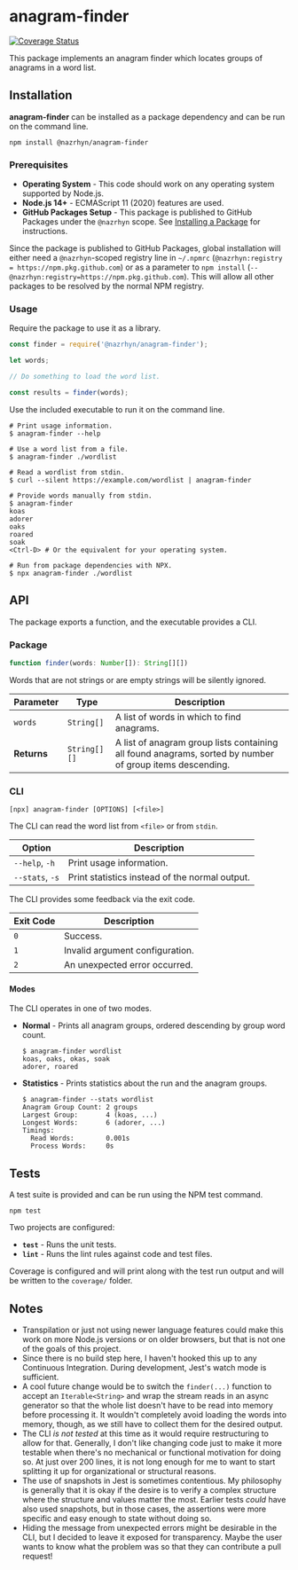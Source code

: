 # anagram-finder
[![Coverage Status](https://coveralls.io/repos/github/nazrhyn/anagram-finder/badge.svg?branch=master)](https://coveralls.io/github/nazrhyn/anagram-finder?branch=master)

This package implements an anagram finder which locates groups of anagrams in a word list.

## Installation
**anagram-finder** can be installed as a package dependency and can be run on the command line.

```shell
npm install @nazrhyn/anagram-finder
```

### Prerequisites
* **Operating System** - This code should work on any operating system supported by Node.js.
* **Node.js 14+** - ECMAScript 11 (2020) features are used.
* **GitHub Packages Setup** - This package is published to GitHub Packages under the `@nazrhyn` scope. See [Installing a Package](https://docs.github.com/en/free-pro-team@latest/packages/guides/configuring-npm-for-use-with-github-packages#installing-a-package) for instructions.

Since the package is published to GitHub Packages, global installation will either need a `@nazrhyn`-scoped registry line in `~/.npmrc` (`@nazrhyn:registry = https://npm.pkg.github.com`) or as a parameter to `npm install` (`--@nazrhyn:registry=https://npm.pkg.github.com`). This will allow all other packages to be resolved by the normal NPM registry.

### Usage
Require the package to use it as a library.

```js
const finder = require('@nazrhyn/anagram-finder');

let words;

// Do something to load the word list.

const results = finder(words);
```

Use the included executable to run it on the command line.

```shell
# Print usage information.
$ anagram-finder --help

# Use a word list from a file.
$ anagram-finder ./wordlist

# Read a wordlist from stdin.
$ curl --silent https://example.com/wordlist | anagram-finder

# Provide words manually from stdin.
$ anagram-finder
koas
adorer
oaks
roared
soak
<Ctrl-D> # Or the equivalent for your operating system.

# Run from package dependencies with NPX.
$ npx anagram-finder ./wordlist
```

## API
The package exports a function, and the executable provides a CLI.

### Package
```ts
function finder(words: Number[]): String[][])
```

Words that are not strings or are empty strings will be silently ignored.

| Parameter | Type | Description |
|-----------|------|-------------|
| `words` | `String[]` | A list of words in which to find anagrams. |
| **Returns** | `String[][]` | A list of anagram group lists containing all found anagrams, sorted by number of group items descending. |

### CLI
```shell
[npx] anagram-finder [OPTIONS] [<file>]
```

The CLI can read the word list from `<file>` or from `stdin`.

| Option | Description |
|--------|-------------|
| `--help`, `-h` | Print usage information. |
| `--stats`, `-s` | Print statistics instead of the normal output. |

The CLI provides some feedback via the exit code.

| Exit Code | Description |
|-----------|-------------|
| `0` | Success. |
| `1` | Invalid argument configuration. |
| `2` | An unexpected error occurred. |

#### Modes
The CLI operates in one of two modes.
* **Normal** - Prints all anagram groups, ordered descending by group word count.
   ```
   $ anagram-finder wordlist
   koas, oaks, okas, soak
   adorer, roared
   ``` 
* **Statistics** - Prints statistics about the run and the anagram groups.
   ```
   $ anagram-finder --stats wordlist
   Anagram Group Count: 2 groups
   Largest Group:       4 (koas, ...)
   Longest Words:       6 (adorer, ...)
   Timings:
     Read Words:        0.001s
     Process Words:     0s
   ```

## Tests
A test suite is provided and can be run using the NPM test command.

```shell
npm test
```

Two projects are configured:
* **`test`** - Runs the unit tests.
* **`lint`** - Runs the lint rules against code and test files.

Coverage is configured and will print along with the test run output and will be written to the `coverage/` folder.

## Notes
* Transpilation or just not using newer language features could make this work on more Node.js versions or on older browsers, but that is not one of the goals of this project.
* Since there is no build step here, I haven't hooked this up to any Continuous Integration. During development, Jest's watch mode is sufficient.
* A cool future change would be to switch the `finder(...)` function to accept an `Iterable<String>` and wrap the stream reads in an async generator so that the whole list doesn't have to be read into memory before processing it. It wouldn't completely avoid loading the words into memory, though, as we still have to collect them for the desired output.
* The CLI _is not tested_ at this time as it would require restructuring to allow for that. Generally, I don't like changing code just to make it more testable when there's no mechanical or functional motivation for doing so. At just over 200 lines, it is not long enough for me to want to start splitting it up for organizational or structural reasons.
* The use of snapshots in Jest is sometimes contentious. My philosophy is generally that it is okay if the desire is to verify a complex structure where the structure and values matter the most. Earlier tests _could_ have also used snapshots, but in those cases, the assertions were more specific and easy enough to state without doing so.
* Hiding the message from unexpected errors might be desirable in the CLI, but I decided to leave it exposed for transparency. Maybe the user wants to know what the problem was so that they can contribute a pull request!
